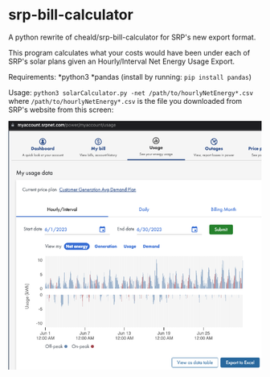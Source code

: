 # srp-bill-calculator
A python rewrite of cheald/srp-bill-calculator for SRP's new export format.

This program calculates what your costs would have been under each of SRP's solar plans given an Hourly/Interval Net Energy Usage Export.

Requirements:
*python3
*pandas (install by running: `pip install pandas`)

Usage:
`python3 solarCalculator.py -net /path/to/hourlyNetEnergy*.csv`
where `/path/to/hourlyNetEnergy*.csv` is the file you downloaded from SRP's website from this screen:

![Screenshot of the SRP website Export to Excel feature.](ExportToExcel.png)